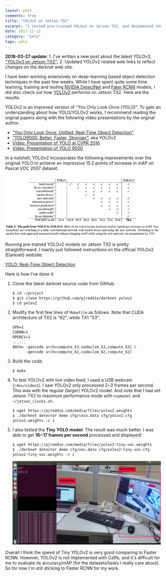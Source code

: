 ```yaml
---
layout: post
comments: true
title: "YOLOv2 on Jetson TX2"
excerpt: "I tested pre-trained YOLOv2 on Jetson TX2, and documented the result in the post."
date: 2017-11-12
category: "yolo"
tags: yolo
---
```


**2018-03-27 update:** 1. I've written a new post about the latest YOLOv3, ["YOLOv3 on Jetson TX2"](https://jkjung-avt.github.io/yolov3/); 2. Updated YOLOv2 related web links to reflect changes on the darknet web site.

I have been working extensively on deep-learning based object detection techniques in the past few weeks. While I have spent quite some time learning, training and testing [NVIDIA DetectNet](https://devblogs.nvidia.com/parallelforall/detectnet-deep-neural-network-object-detection-digits/) and [Fater RCNN](https://github.com/rbgirshick/py-faster-rcnn) models, I did also check out how [YOLOv2](https://pjreddie.com/darknet/yolov2/) performs on Jetson TX2. Here are the results.

YOLOv2 is an improved version of "You Only Look Once (YOLO)". To gain an understanding about how YOLO/YOLOv2 works, I recommend reading the orginal papers along with the following video presentations by the orginal author.

* ["You Only Look Once: Unified, Real-Time Object Detection"](https://arxiv.org/abs/1506.02640)
* ["YOLO9000: Better, Faster, Stronger"](https://arxiv.org/abs/1612.08242), aka YOLOv2
* [Video: Presentation of YOLO at CVPR 2016](https://youtu.be/NM6lrxy0bxs)
* [Video: Presentation of YOLO 9000](https://youtu.be/GBu2jofRJtk)

In a nutshell, YOLOv2 incorporates the following improvements over the original YOLO to achieve an impressive 15.2 points of increase in mAP on Pascal VOC 2007 dataset.

![YOLOv2 improvements](/assets/2017-11-12-yolov2/YOLOv2_improvements.jpg)

Running pre-trained YOLOv2 models on Jetson TX2 is pretty straightforward. I mainly just followed instructions on the official YOLOv2 (Darknet) website:

[YOLO: Real-Time Object Detection](https://pjreddie.com/darknet/yolov2/)

Here is how I've done it:

1. Clone the latest darknet source code from GitHub.

   ```shell
   $ cd ~/project 
   $ git clone https://github.com/pjreddie/darknet yolov2
   $ cd yolov2
   ```

2. Modify the first few lines of `Makefile` as follows. Note that CUDA architecture of TX2 is "62", while TX1 "53".

   ```
   GPU=1
   CUDNN=1
   OPENCV=1
   ......
   ARCH= -gencode arch=compute_53,code=[sm_53,compute_53] \
         -gencode arch=compute_62,code=[sm_62,compute_62]
   ```

3. Build the code.

   ```shell
   $ make
   ```

4. To test YOLOv2 with live video feed, I used a USB webcam (`/dev/video1`). I saw YOLOv2 only processed 2~3 frames per second. This was with the regular (larger) YOLOv2 model. And note that I had set Jetson TX2 to maximum performance mode with `nvpmodel` and `~/jetson_clocks.sh`.

   ```shell
   $ wget https://pjreddie.com/media/files/yolov2.weights
   $ ./darknet detector demo cfg/coco.data cfg/yolov2.cfg yolov2.weights -c 1
   ```

5. I also tested the **Tiny YOLO model**. The result was much better. I was able to get **16~17 frames per second** processed and displayed!

   ```
   $ wget https://pjreddie.com/media/files/yolov2-tiny-voc.weights
   $ ./darknet detector demo cfg/voc.data cfg/yolov2-tiny-voc.cfg yolov2-tiny-voc.weights -c 1
   ```

   ![Testing Tiny YOLO on Jetson TX2](/assets/2017-11-12-yolov2/tiny-yolo-voc.png)

Overall I think the speed of Tiny YOLOv2 is very good comparing to Faster RCNN. However, YOLOv2 is not implemented with Caffe, and it's difficult for me to evaluate its accuracy/mAP (for the datasets/tasks I really care about). So for now I'm still sticking to Faster RCNN for my work.
